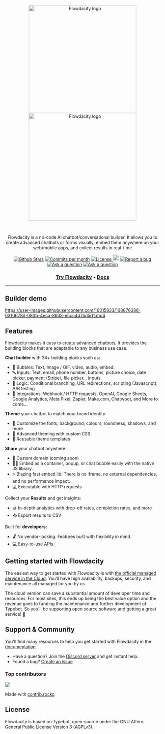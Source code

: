 <br />
<p align="center">
  <a href="https://flowdacity.com/#gh-light-mode-only" target="_blank">
    <img src="https://github.com/ochui/flowdacity/assets/21917688/addaa53f-450f-4bce-bca6-11c2f5129353" alt="Flowdacity logo" width="350px">
  </a>
  <a href="https://flowdacity.com/#gh-dark-mode-only" target="_blank">
    <img src="https://github.com/ochui/flowdacity/assets/21917688/addaa53f-450f-4bce-bca6-11c2f5129353" alt="Flowdacity logo" width="350px">
  </a>
</p>
<br />

<p align="center">
Flowdacity is a no-code AI chatbot/conversational builder. It allows you to create advanced chatbots or forms visually, embed them anywhere on your web/mobile apps, and collect results in real-time
</p>

<p align="center">
<a href="https://github.com/ochui/flowdacity/stargazers"><img src="https://img.shields.io/github/stars/ochui/flowdacity" alt="Github Stars"></a>
</a>
<a href="https://github.com/ochui/flowdacity/pulse"><img src="https://img.shields.io/github/commit-activity/m/ochui/flowdacity" alt="Commits per month"></a>
<a href="https://github.com/baptistearno/typebot.io/blob/main/LICENSE"><img src="https://img.shields.io/badge/license-AGPLv3-purple" alt="License">
<a href="https://status.flowdacity.com"><img height="20px" src="https://betteruptime.com/status-badges/v1/monitor/10pyl.svg" alt="Uptime"></a>
<a href="https://github.com/ochui/flowdacity/issues/new"><img src="https://img.shields.io/badge/Report a bug-Github-%231F80C0" alt="Report a bug"></a>
<a href="https://github.com/ochui/flowdacity/discussions/new?category=q-a"><img src="https://img.shields.io/badge/Ask a question-Github-%231F80C0" alt="Ask a question"></a>
<a href="https://flowdacity.com/discord"><img src="https://img.shields.io/badge/Join community-Discord-%23404EED" alt="Ask a question"></a>

</p>

<h3 align="center">
  <b><a href="https://app.flowdacity.com/register">Try Flowdacity</a></b>
  •
  <b><a href="https://docs.flowdacity.com/">Docs</a></b>

---

## Builder demo

https://user-images.githubusercontent.com/16015833/168876388-0310678d-080b-4eca-8633-e5cc4d7bd5d1.mp4

## Features

Flowdacity makes it easy to create advanced chatbots. It provides the building blocks that are adaptable to any business use case.

**Chat builder** with 34+ building blocks such as:
- 💬 Bubbles: Text, Image / GIF, video, audio, embed.
- 🔤 Inputs: Text, email, phone number, buttons, picture choice, date picker, payment (Stripe), file picker... inputs
- 🧠 Logic: Conditional branching, URL redirections, scripting (Javascript), A/B testing
- 🔌 Integrations: Webhook / HTTP requests, OpenAI, Google Sheets, Google Analytics, Meta Pixel, Zapier, Make.com, Chatwoot, and More to come...

**Theme** your chatbot to match your brand identity:

- 🎨 Customize the fonts, background, colours, roundness, shadows, and more
- 💪 Advanced theming with custom CSS.
- 💾 Reusable theme templates

**Share** your chatbot anywhere:

- 🔗 Custom domain (coming soon)
- 👨‍💻 Embed as a container, popup, or chat bubble easily with the native JS library.
- ⚡ Blazing fast embed lib. There is no iframe, no external dependencies, and no performance impact.
- 💻 Executable with HTTP requests

Collect your **Results** and get insights:

- 📊 In-depth analytics with drop-off rates, completion rates, and more
- 📥 Export results to CSV

Built for **developers**:

- 🔓 No vendor-locking. Features built with flexibility in mind.
- 💻 Easy-to-use [APIs](https://docs.flowdacity.com/api-reference).

## Getting started with Flowdacity

The easiest way to get started with Flowdacity is with [the official managed service in the Cloud](https://app.flowdacity.com). You'll have high availability, backups, security, and maintenance all managed for you by us

The cloud version can save a substantial amount of developer time and resources. For most sites, this ends up being the best value option and the revenue goes to funding the maintenance and further development of Typebot.
So you’ll be supporting open source software and getting a great service! 💙

## Support & Community

You'll find many resources to help you get started with Flowdacity in the [documentation](https://docs.flowdacity.com/).

- Have a question? Join the [Discord server](https://flowdacity.com/discord) and get instant help.
- Found a bug? [Create an issue](https://github.com/ochui/flowdacity/issues/new)

### Top contributors

<a href="https://github.com/baptistearno/typebot.io/graphs/contributors">
  <img src="https://contrib.rocks/image?repo=ochui/flowdacity" />
</a>

Made with [contrib.rocks](https://contrib.rocks).

## License

Flowdacity is based on Typebot, open-source under the GNU Affero General Public License Version 3 (AGPLv3).
